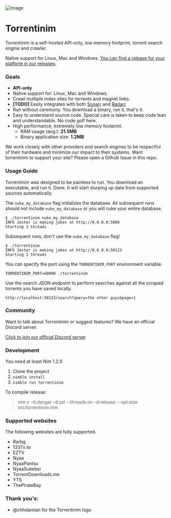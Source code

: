 ![image](https://user-images.githubusercontent.com/686715/93164356-53add180-f6e7-11ea-83ab-6cff289dab7e.png)

# Torrentinim

Torrentinim is a self-hosted API-only, low memory footprint, torrent search engine and crawler.

Native support for Linux, Mac and Windows. [You can find a release for your platform in our releases](https://github.com/sergiotapia/torrentinim/releases).


### Goals

- **API-only**
- Native support for: Linux, Mac and Windows.
- Crawl multiple index sites for torrents and magnet links.
- **[TODO]** Easily integrates with both [Sonarr](https://github.com/Sonarr/Sonarr) and [Radarr](https://github.com/Radarr/Radarr).
- Run without ceremony. You download a binary, run it, that's it.
- Easy to understand source code. Special care is taken to keep code lean and understandable. No code golf here.
- High performance, extremely low memory footprint.
  - RAM usage (avg.): **21.5MB**
  - Binary application size: **1.2MB**

We work closely with other providers and search engines to be respectful of their
hardware and minimize our impact to their systems. Want torrentinim to support your
site? Please open a Github Issue in this repo.

### Usage Guide

Torrentinim was designed to be painless to run. You download an executable, and run it. Done.
It will start slurping up data from supported sources automatically.

The `nuke_my_database` flag initializes the database. All subsequent runs should not 
include `nuke_my_database` or you will nuke your entire database.

```
$ ./torrentinim nuke_my_database
INFO Jester is making jokes at http://0.0.0.0:5000
Starting 1 threads
```

Subsequent runs, don't use the `nuke_my_database` flag!

```
$ ./torrentinim
INFO Jester is making jokes at http://0.0.0.0:50123
Starting 1 threads
```

You can specify the port using the `TORRENTINIM_PORT` environment variable.

```
TORRENTINIM_PORT=60000 ./torrentinim
```

Use the search JSON endpoint to perform searches against all the scraped torrents
you have saved locally.

```
http://localhost:50123/search?query=the other guys&page=1
```

### Community

Want to talk about Torrentinim or suggest features? We have an official Discord server.

[Click to join our official Discord server](https://discord.gg/CFtGUaW)

### Development

You need at least Nim 1.2.0

1. Clone the project
2. `nimble install`
3. `nimble run torrentinim`

To compile release:

>nim c -d:danger -d:ssl --threads:on -d:release --opt:size src/torrentinim.nim

### Supported websites

The following websites are fully supported.

- Rarbg 
- 1337x.to
- EZTV
- Nyaa
- NyaaPantsu
- NyaaSukebei
- TorrentDownloads.me
- YTS
- ThePirateBay

### Thank you's:

- @chhdamian for the Torrentinim logo